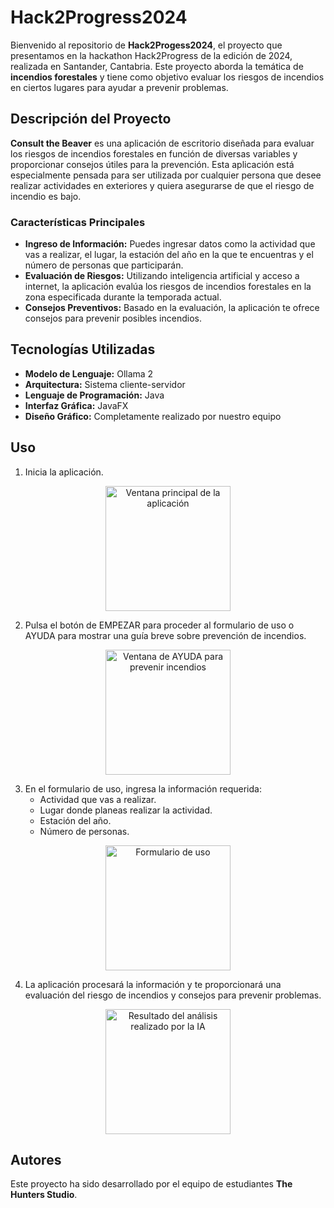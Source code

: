 # Hack2Progress2024

Bienvenido al repositorio de **Hack2Progess2024**, el proyecto que presentamos en la hackathon Hack2Progress de la edición de 2024, realizada en Santander, Cantabria. Este proyecto aborda la temática de **incendios forestales** y tiene como objetivo evaluar los riesgos de incendios en ciertos lugares para ayudar a prevenir problemas.

## Descripción del Proyecto

**Consult the Beaver** es una aplicación de escritorio diseñada para evaluar los riesgos de incendios forestales en función de diversas variables y proporcionar consejos útiles para la prevención. Esta aplicación está especialmente pensada para ser utilizada por cualquier persona que desee realizar actividades en exteriores y quiera asegurarse de que el riesgo de incendio es bajo.

### Características Principales

- **Ingreso de Información:** Puedes ingresar datos como la actividad que vas a realizar, el lugar, la estación del año en la que te encuentras y el número de personas que participarán.
- **Evaluación de Riesgos:** Utilizando inteligencia artificial y acceso a internet, la aplicación evalúa los riesgos de incendios forestales en la zona especificada durante la temporada actual.
- **Consejos Preventivos:** Basado en la evaluación, la aplicación te ofrece consejos para prevenir posibles incendios.

## Tecnologías Utilizadas

- **Modelo de Lenguaje:** Ollama 2
- **Arquitectura:** Sistema cliente-servidor
- **Lenguaje de Programación:** Java
- **Interfaz Gráfica:** JavaFX
- **Diseño Gráfico:** Completamente realizado por nuestro equipo

## Uso

1. Inicia la aplicación.
<p align="center">
  <img src="retoHack/src/main/resources/img/WhatsApp%20Image%202024-03-02%20at%2015.02.13.jpeg" alt="Ventana principal de la aplicación" width="200"/>
</p>

2. Pulsa el botón de EMPEZAR para proceder al formulario de uso o AYUDA para mostrar una guía breve sobre prevención de incendios.
<p align="center">
  <img src="retoHack/src/main/resources/img/cartel.png" alt="Ventana de AYUDA para prevenir incendios" width="200"/>
</p>

3. En el formulario de uso, ingresa la información requerida:
   - Actividad que vas a realizar.
   - Lugar donde planeas realizar la actividad.
   - Estación del año.
   - Número de personas.
<p align="center">
  <img src="retoHack/src/main/resources/img/WhatsApp%20Image%202024-03-02%20at%2015.21.42.jpeg" alt="Formulario de uso" width="200"/>
</p>

4. La aplicación procesará la información y te proporcionará una evaluación del riesgo de incendios y consejos para prevenir problemas.
<p align="center">
  <img src="retoHack/src/main/resources/img/fb893976-fdc2-424f-a453-29a4430376fe.jpg" alt="Resultado del análisis realizado por la IA" width="200"/>
</p>

## Autores

Este proyecto ha sido desarrollado por el equipo de estudiantes **The Hunters Studio**.

